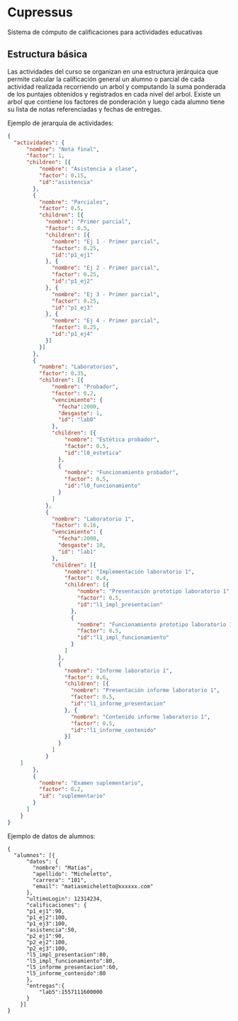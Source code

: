 # Cupressus

Sistema de cómputo de calificaciones para actividades educativas

## Estructura básica

Las actividades del curso se organizan en una estructura jerárquica que permite calcular la calificación general un alumno o parcial de cada actividad realizada recorriendo un arbol y computando la suma ponderada de los puntajes obtenidos y registrados en cada nivel del arbol.
Existe un arbol que contiene los factores de ponderación y luego cada alumno tiene su lista de notas referenciadas y fechas de entregas.

Ejemplo de jerarquía de actividades:

```json
{
  "actividades": {
	  "nombre": "Nota final",
	  "factor": 1,
	  "children": [{
		  "nombre": "Asistencia a clase",
		  "factor": 0.15,
		  "id":"asistencia"
		},
		{
		  "nombre": "Parciales",
		  "factor": 0.5,
		  "children": [{
			"nombre": "Primer parcial",
			"factor": 0.5,
			"children": [{
			  "nombre": "Ej 1 - Primer parcial",
			  "factor": 0.25,
			  "id":"p1_ej1"       
			}, {
			  "nombre": "Ej 2 - Primer parcial",
			  "factor": 0.25,
			  "id":"p1_ej2"
			}, {
			  "nombre": "Ej 3 - Primer parcial",
			  "factor": 0.25,
			  "id":"p1_ej3"
			}, {
			  "nombre": "Ej 4 - Primer parcial",
			  "factor": 0.25,
			  "id":"p1_ej4"
			}]
		  }]
		},
		{
		  "nombre": "Laboratorios",
		  "factor": 0.35,
		  "children": [{
			  "nombre": "Probador",
			  "factor": 0.2,
			  "vencimiento": {
				"fecha":2000,        
				"desgaste": 1,           
				"id": "lab0"
			  },
			  "children": [{
				  "nombre": "Estética probador",
				  "factor": 0.5,
				  "id":"l0_estetica"
				},
				{
				  "nombre": "Funcionamiento probador",
				  "factor": 0.5,
				  "id":"l0_funcionamiento"
				}
			  ]
			},
			{
			  "nombre": "Laboratorio 1",
			  "factor": 0.16,
			  "vencimiento": {
				"fecha":2000,        
				"desgaste": 10,           
				"id": "lab1"
			  },
			  "children": [{
				  "nombre": "Implementación laboratorio 1",
				  "factor": 0.4,
				  "children": [{
					  "nombre": "Presentación prototipo laboratorio 1",
					  "factor": 0.5,
					  "id":"l1_impl_presentacion"
					},
					{
					  "nombre": "Funcionamiento prototipo laboratorio 1",
					  "factor": 0.5,
					  "id":"l1_impl_funcionamiento"
					}
				  ]
				},
				{
				  "nombre": "Informe laboratorio 1",
				  "factor": 0.6,
				  "children": [{
					"nombre": "Presentación informe laboratorio 1",
					"factor": 0.5,
					"id":"l1_informe_presentacion"
				  }, {
					"nombre": "Contenido informe laboratorio 1",
					"factor": 0.5,
					"id":"l1_informe_contenido"
				  }]
				}
			  ]
			}
	]
		},
		{
		  "nombre": "Examen suplementario",
		  "factor": 0.2,
		  "id": "suplementario"
		}
	  ]
	}
}
```

Ejemplo de datos de alumnos:

```jsonc
{
  "alumnos": [{
	  "datos": {
		"nombre": "Matías",
		"apellido": "Micheletto",
		"carrera": "101",
		"email": "matiasmicheletto@xxxxxx.com"
	  },
	  "ultimoLogin": 12314234,
	  "calificaciones": {
      "p1_ej1":90,
      "p1_ej2":100,
      "p1_ej3":100,
      "asistencia":50,
      "p2_ej1":90,
      "p2_ej2":100,
      "p2_ej3":100,
      "l5_impl_presentacion":80,
      "l5_impl_funcionamiento":80,
      "l5_informe_presentacion":60,
      "l5_informe_contenido":80
	  },
	  "entregas":{
		  "lab5":1557111600000
	  }
	}]
}
```